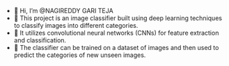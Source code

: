 - 👋 Hi, I’m @NAGIREDDY GARI TEJA
- 👀 This project is an image classifier built using deep learning techniques to classify images into different categories.
- 🌱 It utilizes convolutional neural networks (CNNs) for feature extraction and classification. 
- 💞️ The classifier can be trained on a dataset of images and then used to predict the categories of new unseen images.


<!---
NAGIREDDY-GARI-TEJA/NAGIREDDY-GARI-TEJA is a ✨ special ✨ repository because its `README.md` (this file) appears on your GitHub profile.
You can click the Preview link to take a look at your changes.
--->
